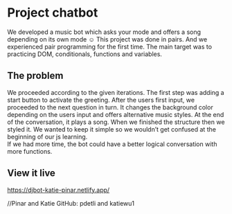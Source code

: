 # Project chatbot
We developed a music bot which asks your mode and offers a song depending on its own mode ☺ 
This project was done in pairs. And we experienced pair programming for the first time. 
The main target was to practicing DOM, conditionals, functions and variables. 

## The problem

We proceeded according to the given iterations. The first step was adding a start button to activate the greeting. After the users first input, we proceeded to the next question in turn.
It changes the background color depending on the users input and offers alternative music styles. At the end of the conversation, it plays a song. When we finished the structure then we styled it.
We wanted to keep it simple so we wouldn’t get confused at the beginning of our js learning.  
If we had more time, the bot could have a better logical conversation with more functions.

## View it live
https://djbot-katie-pinar.netlify.app/


//Pinar and Katie 
GitHub: pdetli and katiewu1


